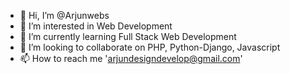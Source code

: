 - 👋 Hi, I’m @Arjunwebs
- 👀 I’m interested in Web Development
- 🌱 I’m currently learning Full Stack Web Development
- 💞️ I’m looking to collaborate on PHP, Python-Django, Javascript
- 📫 How to reach me 'arjundesigndevelop@gmail.com'

<!---
Arjunwebs/Arjunwebs is a ✨ special ✨ repository because its `README.md` (this file) appears on your GitHub profile.
You can click the Preview link to take a look at your changes.
--->
